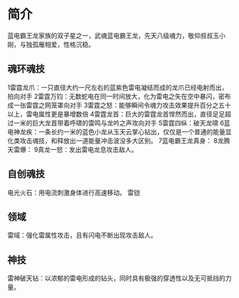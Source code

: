 # 简介

蓝电霸王龙家族的双子星之一，武魂蓝电霸王龙，先天八级魂力，敬仰叔叔玉小刚，与独孤雁相爱，性格沉稳。

## 魂环魂技

1雷霆龙爪：一只直径大约一尺左右的蓝紫色雷电凝结而成的龙爪已经电射而出，拍向对手
2雷霆万钧：无数蛇电在同一时间放大，化为雷电之矢在空中暴闪，密布成一张雷霆之网笼罩向对手
3雷霆之怒：能够瞬间令魂力攻击效果提升百分之五十以上，雷电属性更是暴增数倍
4雷霆龙首：巨大的雷霆龙首悍然而出，直径足足超过一米的巨大龙首带着呼啸的雷鸣与龙吟之声攻向对手
5雷霆四纵：破天龙啸
6蓝电神龙疾：一条长约一米的蓝色小龙从玉天云掌心钻出，仅仅是一个普通的能量显化类攻击魂技，和释放出一道能量冲击波没多大区别。
7蓝电霸王龙真身：
8龙腾天雷爆：
9真龙一怒：发出雷电龙息攻击敌人。

## 自创魂技

电光火石：用电流刺激身体进行高速移动。
雷铠

## 领域

雷域：强化雷属性攻击，且有闪电不断出现攻击敌人。

## 神技

雷神破天钻：以浓郁的雷电形成的钻头，同时具有极强的穿透性以及无可抵挡的力量。